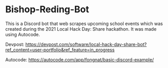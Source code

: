 # Bishop-Reding-Bot
This is a Discord bot that web scrapes upcoming school events which was created during the 2021 Local Hack Day: Share hackathon. It was made using Autocode.

Devpost: https://devpost.com/software/local-hack-day-share-bot?ref_content=user-portfolio&ref_feature=in_progress

Autocode: https://autocode.com/app/fongnat/basic-discord-example/
